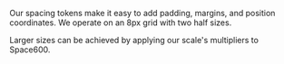 Our spacing tokens make it easy to add padding, margins, and position coordinates. We operate on an 8px grid with two half sizes.

Larger sizes can be achieved by applying our scale's multipliers to Space600.
